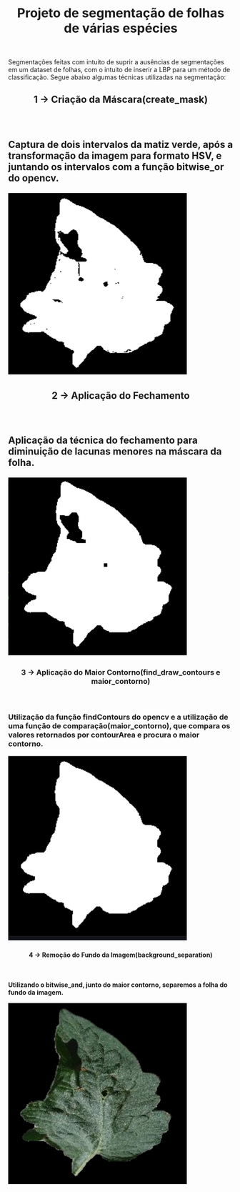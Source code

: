 <h1 align="center"> Projeto de segmentação de folhas de várias espécies</h1> <br>
    <p>
            Segmentações feitas com intuito de suprir a ausências de segmentações em um dataset de folhas, com o intuito de inserir a LBP para um método de classificação.
        Segue abaixo algumas técnicas utilizadas na segmentação:
    </p>

<h2 align="center">1 -> Criação da Máscara(create_mask)<h2> <br>    
    <p float="left">Captura de dois intervalos da matiz verde, após a transformação da imagem para formato HSV, e juntando os intervalos com a função bitwise_or do opencv.
    </p>
    <p float="center">
    <img alt="Máscara" title="Máscara" src="/etapas_dos_resultados/mask.png" width="400"> 
    </p>

<h2 align="center">2 -> Aplicação do Fechamento<h2> <br>    
    <p float="left">Aplicação da técnica do fechamento para diminuição de lacunas menores na máscara da folha.
    </p>
    <p float="center">
    <img alt="Fechamento" title="Fechamento" src="/etapas_dos_resultados/fechamento.png" width="400"> 
    </p>

<h3 align="center">3 -> Aplicação do Maior Contorno(find_draw_contours e maior_contorno)<h3> <br>    
    <p float="left"> Utilização da função findContours do opencv e a utilização de uma função de comparação(maior_contorno), que compara os valores retornados por contourArea e procura o maior contorno.
    </p>
    <p float="center">
    <img alt="Fechamento" title="Fechamento" src="/etapas_dos_resultados/maior_contorno.png" width="400"> 
    </p>

<h4 align="center">4 -> Remoção do Fundo da Imagem(background_separation)<h4> <br>    
    <p float="left">Utilizando o bitwise_and, junto do maior contorno, separemos a folha do fundo da imagem.</p>
    <p float="center">
    <img alt="Fechamento" title="Fechamento" src="/etapas_dos_resultados/no_background.png" width="400"> 
    </p>